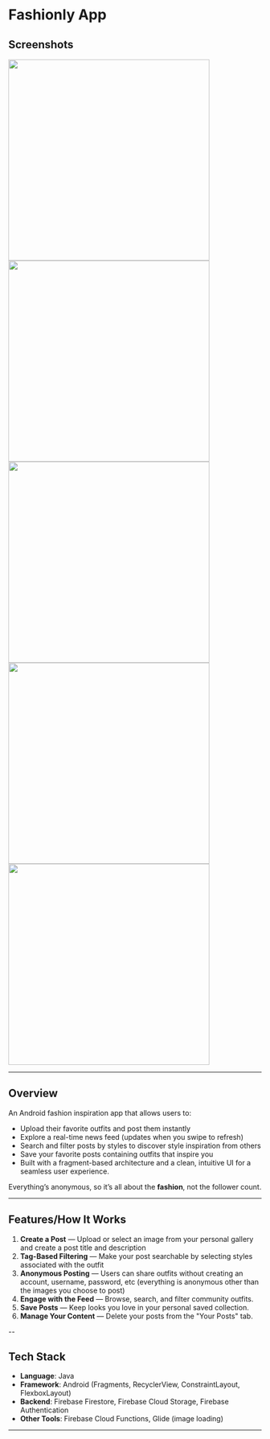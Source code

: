 # Fashionly App
## Screenshots
<img src="https://github.com/user-attachments/assets/9b299acb-c9fb-41db-bc86-feeda0069f71" height="400">
<img src="https://github.com/user-attachments/assets/4dd6f538-6858-464e-b6c4-529bf59d9e6e" height="400">
<img src="https://github.com/user-attachments/assets/c3bba4cf-ef8a-4605-a5c0-aef2b7bd6496" height="400">
<img src="https://github.com/user-attachments/assets/44493d09-5c1d-46c5-992c-55ad03a68d36" height="400">
<img src="https://github.com/user-attachments/assets/3110359c-9998-4d40-b872-38abb0456067" height="400">

---

## Overview
An Android fashion inspiration app that allows users to:
- Upload their favorite outfits and post them instantly
- Explore a real-time news feed (updates when you swipe to refresh)
- Search and filter posts by styles to discover style inspiration from others
- Save your favorite posts containing outfits that inspire you
- Built with a fragment-based architecture and a clean, intuitive UI for a seamless user experience.
  
Everything’s anonymous, so it’s all about the **fashion**, not the follower count.  

---

## Features/How It Works
1. **Create a Post** — Upload or select an image from your personal gallery and create a post title and description
2. **Tag-Based Filtering** — Make your post searchable by selecting styles associated with the outfit
3. **Anonymous Posting** — Users can share outfits without creating an account, username, password, etc (everything is anonymous other than the images you choose to post)
4. **Engage with the Feed** — Browse, search, and filter community outfits.  
5. **Save Posts** — Keep looks you love in your personal saved collection.  
6. **Manage Your Content** — Delete your posts from the "Your Posts" tab.

--

## Tech Stack
- **Language**: Java
- **Framework**: Android (Fragments, RecyclerView, ConstraintLayout, FlexboxLayout)
- **Backend**: Firebase Firestore, Firebase Cloud Storage, Firebase Authentication
- **Other Tools**: Firebase Cloud Functions, Glide (image loading)  

---

